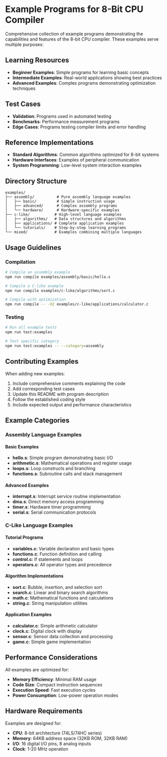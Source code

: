 # Example Programs for 8-Bit CPU Compiler

Comprehensive collection of example programs demonstrating the capabilities
and features of the 8-bit CPU compiler. These examples serve multiple purposes:

## Learning Resources
- **Beginner Examples**: Simple programs for learning basic concepts
- **Intermediate Examples**: Real-world applications showing best practices
- **Advanced Examples**: Complex programs demonstrating optimization techniques

## Test Cases
- **Validation**: Programs used in automated testing
- **Benchmarks**: Performance measurement programs
- **Edge Cases**: Programs testing compiler limits and error handling

## Reference Implementations
- **Standard Algorithms**: Common algorithms optimized for 8-bit systems
- **Hardware Interfaces**: Examples of peripheral communication
- **System Programming**: Low-level system interaction examples

## Directory Structure

```
examples/
├── assembly/          # Pure assembly language examples
│   ├── basic/         # Simple instruction usage
│   ├── advanced/      # Complex assembly programs
│   └── hardware/      # Hardware-specific examples
├── c-like/           # High-level language examples
│   ├── algorithms/   # Data structures and algorithms
│   ├── applications/ # Complete application examples
│   └── tutorials/    # Step-by-step learning programs
└── mixed/            # Examples combining multiple languages
```

## Usage Guidelines

### Compilation
```bash
# Compile an assembly example
npm run compile examples/assembly/basic/hello.s

# Compile a C-like example
npm run compile examples/c-like/algorithms/sort.c

# Compile with optimization
npm run compile -- -O2 examples/c-like/applications/calculator.c
```

### Testing
```bash
# Run all example tests
npm run test:examples

# Test specific category
npm run test:examples -- --category=assembly
```

## Contributing Examples

When adding new examples:
1. Include comprehensive comments explaining the code
2. Add corresponding test cases
3. Update this README with program description
4. Follow the established coding style
5. Include expected output and performance characteristics

## Example Categories

### Assembly Language Examples

#### Basic Examples
- **hello.s**: Simple program demonstrating basic I/O
- **arithmetic.s**: Mathematical operations and register usage
- **loops.s**: Loop constructs and branching
- **functions.s**: Subroutine calls and stack management

#### Advanced Examples
- **interrupt.s**: Interrupt service routine implementation
- **dma.s**: Direct memory access programming
- **timer.s**: Hardware timer programming
- **serial.s**: Serial communication protocols

### C-Like Language Examples

#### Tutorial Programs
- **variables.c**: Variable declaration and basic types
- **functions.c**: Function definition and calling
- **control.c**: If statements and loops
- **operators.c**: All operator types and precedence

#### Algorithm Implementations
- **sort.c**: Bubble, insertion, and selection sort
- **search.c**: Linear and binary search algorithms
- **math.c**: Mathematical functions and calculations
- **string.c**: String manipulation utilities

#### Application Examples
- **calculator.c**: Simple arithmetic calculator
- **clock.c**: Digital clock with display
- **sensor.c**: Sensor data collection and processing
- **game.c**: Simple game implementation

## Performance Considerations

All examples are optimized for:
- **Memory Efficiency**: Minimal RAM usage
- **Code Size**: Compact instruction sequences
- **Execution Speed**: Fast execution cycles
- **Power Consumption**: Low-power operation modes

## Hardware Requirements

Examples are designed for:
- **CPU**: 8-bit architecture (74LS/74HC series)
- **Memory**: 64KB address space (32KB ROM, 32KB RAM)
- **I/O**: 16 digital I/O pins, 8 analog inputs
- **Clock**: 1-20 MHz operation